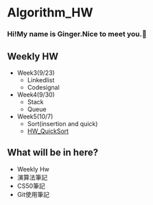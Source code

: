 






# Algorithm_HW

### Hi!My name is Ginger.Nice to meet you.:rabbit: 

## Weekly HW
- Week3(9/23)
    - Linkedlist
    - Codesignal
- Week4(9/30)
    - Stack
    - Queue
- Week5(10/7)
    - Sort(insertion and quick)
    - [HW_QuickSort](https://github.com/fanginger/Algorithm_HW/blob/master/WEEK5/HW_QuickSort%20.ipynb)

## What will be in here?
- Weekly Hw
- 演算法筆記
- CS50筆記
- Git使用筆記






